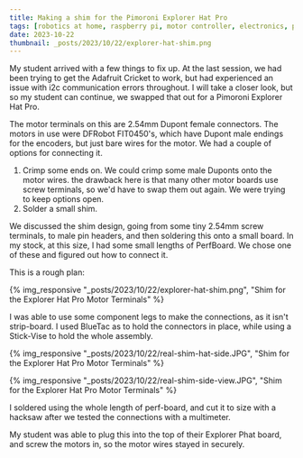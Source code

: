 ```yaml
---
title: Making a shim for the Pimoroni Explorer Hat Pro
tags: [robotics at home, raspberry pi, motor controller, electronics, python, programming, piwars, robot building]
date: 2023-10-22
thumbnail: _posts/2023/10/22/explorer-hat-shim.png
---
```

My student arrived with a few things to fix up. At the last session, we had been trying to get the Adafruit Cricket to work, but had experienced an issue with i2c communication errors throughout. I will take a closer look, but so my student can continue, we swapped that out for a Pimoroni Explorer Hat Pro.

The motor terminals on this are 2.54mm Dupont female connectors. The motors in use were DFRobot FIT0450's, which have Dupont male endings for the encoders, but just bare wires for the motor. We had a couple of options for connecting it.

1. Crimp some ends on. We could crimp some male Duponts onto the motor wires. the drawback here is that many other motor boards use screw terminals, so we'd have to swap them out again. We were trying to keep options open.
2. Solder a small shim.

We discussed the shim design, going from some tiny 2.54mm screw terminals, to male pin headers, and then soldering this onto a small board. In my stock, at this size, I had some small lengths of PerfBoard. We chose one of these and figured out how to connect it.

This is a rough plan:

{% img_responsive "_posts/2023/10/22/explorer-hat-shim.png", "Shim for the Explorer Hat Pro Motor Terminals" %}

I was able to use some component legs to make the connections, as it isn't strip-board. I used BlueTac as to hold the connectors in place, while using a Stick-Vise to hold the whole assembly.

{% img_responsive "_posts/2023/10/22/real-shim-hat-side.JPG", "Shim for the Explorer Hat Pro Motor Terminals" %}

{% img_responsive "_posts/2023/10/22/real-shim-side-view.JPG", "Shim for the Explorer Hat Pro Motor Terminals" %}

I soldered using the whole length of perf-board, and cut it to size with a hacksaw after we tested the connections with a multimeter.

My student was able to plug this into the top of their Explorer Phat board, and screw the motors in, so the motor wires stayed in securely.
